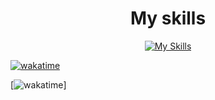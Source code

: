 <h1 align="center">My skills</h1>
<div align="center">
  
  [![My Skills](https://skillicons.dev/icons?i=js,html,css,arch,express,nestjs,react,discordjs,cs)](https://skillicons.dev)
  
</div>

[![wakatime](https://wakatime.com/badge/user/050e9fd9-87b4-47e3-a827-eda8b2bde1a6.svg)](https://wakatime.com/@050e9fd9-87b4-47e3-a827-eda8b2bde1a6)<br/>

[![wakatime](https://wakatime.com/share/@flyen256/b0e086fe-f2fa-462f-8952-2a05ad584524.svg)]
